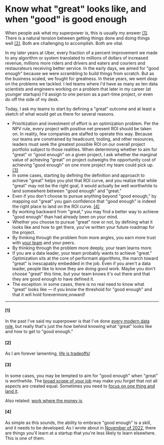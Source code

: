 # Know what "great" looks like, and when "good" is good enough

When people ask what my superpower is, this is usually my answer [[1]](#1). There is a natural tension between getting things done and doing things well [[2]](#2). Both are challenging to accomplish. Both are vital.

In my later years at Uber, every fraction of a percent improvement we made to any algorithm or system translated to millions of dollars of increased revenue, millions more riders and drivers and eaters and couriers and restaurateurs receiving better service. In the early days, we aimed for "good enough" because we were scrambling to build things from scratch. But as the business scaled, we fought for greatness. In these years, we went _deep_ on the problems we tackled. I led teams where I'd have as many as ten data scientists and engineers working on a problem that later in my career (at younger startups) I'd assign to one person as a part-time project, or even do off the side of my desk. 

Today, I ask my teams to start by defining a "great" outcome and at least a sketch of what would get us there for several reasons.
- Prioritization and investment of effort is an optimization problem. Per the NPV rule, every project with positive net present ROI should be taken on. In reality, few companies are staffed to operate this way. Because our teams are constrained by headcount, tooling, and other resources, leaders must  seek the greatest possible ROI on our overall project portfolio subject to those realities. When determining whether to aim for "great" or "good enough" on a given project, I ask whether the marginal value of achieving "great" on project outweighs the opportunity cost of achieving "good enough" on one more project my team could pick up. [[3]](#3)
- In some cases, starting by defining the definition and approach to achieve "great" helps you plot that ROI curve, and you realize that while "great" may not be the right goal, it would actually be well worthwhile to land somewhere between "good enough" and "great." 
- Even if you don't choose to pursue anything beyond "good enough," by mapping out "great" you gain confidence that "good enough" is indeed the right place to land on the ROI curve. [[4]](#4)
- By working backward from "great," you may find a better way to achieve "good enough" than had already been on your mind.
- Whether you choose to pursue "great" now or not, by defining what it looks like and how to get there, you've written your future roadmap for the project.
- By thinking through the problem from more angles, you earn more trust with [your team](../engineering_leaders_do_their_jobs_better_when_their_technical_skills_remain_relevant/) and your peers.
- By thinking through the problem more deeply, your team learns more.
- If you are a data leader, your team probably wants to achieve "great." Optimization sits at the core of performant algorithms, the march toward "great" is inescapably embedded in the job. Even if you aren't a data leader, people like to know they are doing good work. Maybe you don't choose "great" this time, but your team knows it's out there and that they are good enough to have defined it. 
- The exception: in some cases, there is no real need to know what "great" looks like — if you know the threshold for "good enough" and that it will hold forevermore,onward! 


<!-- Let's contextualize this with the ever-popular 80/20 rule: what are you taking 80% of? If there is a maximum possible outcome that you can compute, then it's pretty easy to know what 80% of that goal would be. But if the maximum outcome approaches infinity, a better approach is to plan out the ideal approach and cut  -->


___

#### [1]
In the past I've said my superpower is that I've done [every modern data role](../build_teams_of_t_shapes/), but really that's just the _how_ behind knowing what "great" looks like and how to get to "good enough." 
<!-- knowledge accretion -->

#### [2]
As I am forever lamenting, [life is tradeoffs!](../life_is_tradeoffs/)

#### [3]
In some cases, you may be tempted to aim for "good enough" when "great" is worthwhile. The [broad scope of your job](../view_your_job_as_a_matrix/) may make you forget that not all aspects are created equal. Sometimes you need to [focus on one thing and land it](../focus_on_one_thing_land_it/).

Also related: [work where the money is](../where_does_your_company_make_money/).

#### [4]
As simple as this sounds, the ability to embrace "good enough" is a skill, and it needs to be developed. As I wrote about in [November of 2022](../../../posts/ml_products_today_tomorrow/), there are things you'll learn at a startup that you're less likely to learn elsewhere. This is one of them. 
